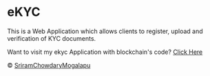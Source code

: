 # eKYC
This is a Web Application which allows clients to register, upload and verification of KYC documents.

Want to visit my ekyc Application with blockchain's code? [Click Here](https://github.com/SriramChowdaryMogalapu/eKYC-blockchain)

© [SriramChowdaryMogalapu](https://github.com/SriramChowdaryMogalapu/eKYC)

